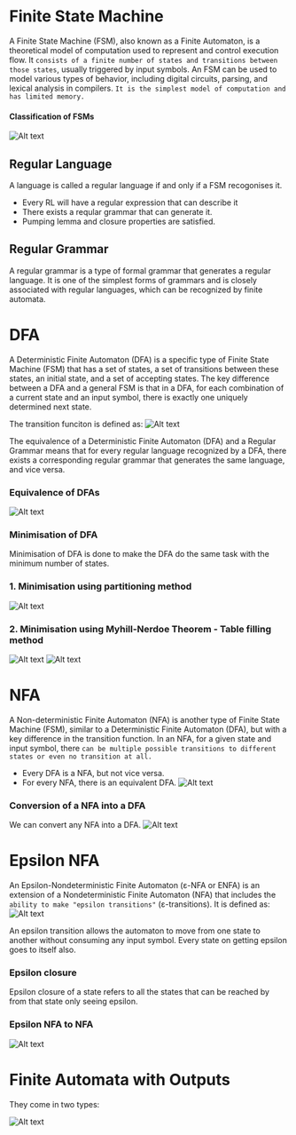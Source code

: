 # Finite State Machine
A Finite State Machine (FSM), also known as a Finite Automaton, is a theoretical model of computation used to represent and control execution flow. It `consists of a finite number of states and transitions between those states`, usually triggered by input symbols. An FSM can be used to model various types of behavior, including digital circuits, parsing, and lexical analysis in compilers. `It is the simplest model of computation and has limited memory.`

#### Classification of FSMs
![Alt text](<Screenshot from 2023-11-20 19-49-04.png>)

## Regular Language
A language is called a regular language if and only if a FSM recogonises it.
- Every RL will have a regular expression that can describe it
- There exists a reqular grammar that can generate it.
- Pumping lemma and closure properties are satisfied.

## Regular Grammar
A regular grammar is a type of formal grammar that generates a regular language. It is one of the simplest forms of grammars and is closely associated with regular languages, which can be recognized by finite automata. 

# DFA
A Deterministic Finite Automaton (DFA) is a specific type of Finite State Machine (FSM) that has a set of states, a set of transitions between these states, an initial state, and a set of accepting states. The key difference between a DFA and a general FSM is that in a DFA, for each combination of a current state and an input symbol, there is exactly one uniquely determined next state.

The transition funciton is defined as:
![Alt text](<Screenshot from 2024-01-02 13-20-25.png>)

The equivalence of a Deterministic Finite Automaton (DFA) and a Regular Grammar means that for every regular language recognized by a DFA, there exists a corresponding regular grammar that generates the same language, and vice versa.

### Equivalence of DFAs
![Alt text](<Screenshot from 2024-01-02 21-28-25.png>)

### Minimisation of DFA
Minimisation of DFA is done to make the DFA do the same task with the minimum number of states.
### 1. Minimisation using partitioning method
![Alt text](<Screenshot from 2024-01-02 21-37-04.png>)

### 2. Minimisation using Myhill-Nerdoe Theorem - Table filling method
![Alt text](<Screenshot from 2023-11-20 20-33-29.png>)
![Alt text](<Screenshot from 2023-11-20 20-38-32.png>) 

# NFA
A Non-deterministic Finite Automaton (NFA) is another type of Finite State Machine (FSM), similar to a Deterministic Finite Automaton (DFA), but with a key difference in the transition function. In an NFA, for a given state and input symbol, there `can be multiple possible transitions to different states or even no transition at all.`
- Every DFA is a NFA, but not vice versa.
- For every NFA, there is an equivalent DFA.
![Alt text](<Screenshot from 2024-01-02 20-51-15.png>)

### Conversion of a NFA into a DFA
We can convert any NFA into a DFA.
![Alt text](<Screenshot from 2024-01-02 20-53-26.png>)

# Epsilon NFA
An Epsilon-Nondeterministic Finite Automaton (ε-NFA or ENFA) is an extension of a Nondeterministic Finite Automaton (NFA) that includes the `ability to make "epsilon transitions"` (ε-transitions). 
It is defined as:
![Alt text](image.png)

An epsilon transition allows the automaton to move from one state to another without consuming any input symbol. Every state on getting epsilon goes to itself also.

### Epsilon closure
Epsilon closure of a state refers to all the states that can be reached by from that state only seeing epsilon.

### Epsilon NFA to NFA
![Alt text](<Screenshot from 2023-11-20 20-57-08.png>)


# Finite Automata with Outputs
They come in two types: 

![Alt text](<Screenshot from 2024-01-03 07-53-36.png>)